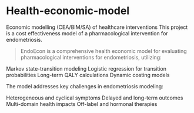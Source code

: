 # Health-economic-model
Economic modelling (CEA/BIM/SA) of healthcare interventions
This project is a cost effectiveness model of a pharmacological intervention for endometriosis.
  > EndoEcon is a comprehensive health economic model for evaluating pharmacological interventions for endometriosis, utilizing:

  Markov state-transition modeling
  Logistic regression for transition probabilities
  Long-term QALY calculations
  Dynamic costing models
  
  The model addresses key challenges in endometriosis modeling:
  
  Heterogeneous and cyclical symptoms
  Delayed and long-term outcomes
  Multi-domain health impacts
  Off-label and hormonal therapies


